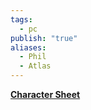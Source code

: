 ```yaml
---
tags:
  - pc
publish: "true"
aliases:
  - Phil
  - Atlas
---
```

**[Character Sheet](https://app.demiplane.com/nexus/daggerheart/character-sheet/a8362bbb-3270-4405-838a-452e0bcd4964)**